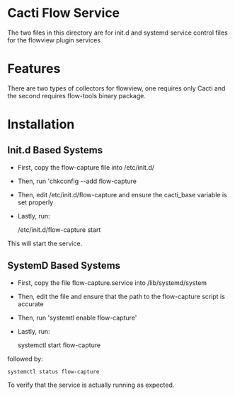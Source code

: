 # Cacti Flow Service

The two files in this directory are for init.d and systemd service control files for the flowview plugin services

# Features

There are two types of collectors for flowview, one requires only Cacti and the second requires flow-tools binary package.

# Installation

## Init.d Based Systems

* First, copy the flow-capture file into /etc/init.d/

* Then, run 'chkconfig --add flow-capture

* Then, edit /etc/init.d/flow-capture and ensure the cacti_base variable is set properly

* Lastly, run: 

	/etc/init.d/flow-capture start 

This will start the service.

## SystemD Based Systems

* First, copy the file flow-capture.service into /lib/systemd/system

* Then, edit the file and ensure that the path to the flow-capture script is accurate

* Then, run 'systemtl enable flow-capture'

* Lastly, run:

	systemctl start flow-capture

followed by:

	systemctl status flow-capture

To verify that the service is actually running as expected.

